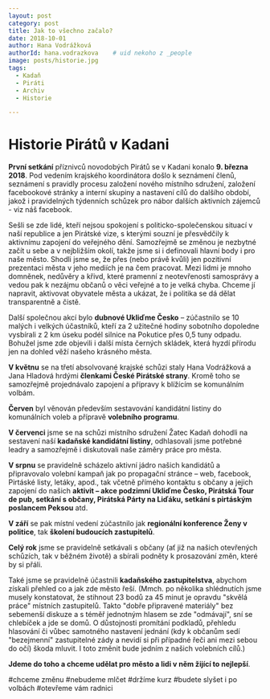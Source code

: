 ```yaml
---
layout: post
category: post
title: Jak to všechno začalo?
date: 2018-10-01
author: Hana Vodrážková
authorId: hana.vodrazkova    # uid nekoho z _people
image: posts/historie.jpg
tags:
  - Kadaň
  - Piráti
  - Archiv
  - Historie

---
```



# Historie Pirátů v Kadani



**První setkání** příznivců novodobých Pirátů se v Kadani konalo **9. března 2018**. Pod vedením krajského koordinátora došlo k seznámení členů, seznámení s pravidly procesu založení nového místního sdružení, založení facebookové stránky a interní skupiny a nastavení cílů do dalšího období, jakož i pravidelných týdenních schůzek pro nábor dalších aktivních zájemců - viz náš facebook.

Sešli se zde lidé, kteří nejsou spokojení s politicko-společenskou situací v naší republice a jen Pirátské vize, s kterými souzní je přesvědčily k aktivnímu zapojení do veřejného dění. Samozřejmě se změnou je nezbytné začít u sebe a v nejbližším okolí, takže jsme si i definovali hlavní body i pro naše město. 
Shodli jsme se, že přes (nebo právě kvůli) jen pozitivní prezentaci města v jeho mediích je na čem pracovat. 
Mezi lidmi je mnoho domněnek, nedůvěry a křivd, které pramenní z neotevřenosti samosprávy a vedou pak k nezájmu občanů o věci veřejné a to je velká chyba. 
Chceme jí napravit, aktivovat obyvatele města a ukázat, že i politika se dá dělat transparentně a čistě.   

Další společnou akcí bylo **dubnové Ukliďme Česko** – zúčastnilo se 10 malých i velkých účastníků, kteří za 2 užitečné hodiny sobotního dopoledne vysbírali z 2 km úseku podél silnice na Pokutice přes 0,5 tuny odpadu. Bohužel jsme zde objevili i další místa černých skládek, která hyzdí přírodu jen na dohled věží našeho krásného města.

**V květnu** se na třetí absolvované krajské schůzi staly Hana Vodrážková a Jana Hladová hrdými **členkami České Pirátské strany**. Kromě toho se samozřejmě projednávalo zapojení a přípravy k blížícím se komunálním volbám.

**Červen** byl věnován především sestavování kandidátní listiny do komunálních voleb a přípravě **volebního programu**.

**V červenci** jsme se na schůzi místního sdružení Žatec Kadaň dohodli na sestavení naší **kadaňské kandidátní listiny**, odhlasovali jsme potřebné leadry a samozřejmě i diskutovali naše záměry práce pro města.

**V srpnu** se pravidelně scházelo aktivní jádro našich kandidátů a připravovalo volební kampaň jak po propagační stránce – web, facebook, Pirtáské listy, letáky, apod., tak včetně přímého kontaktu s občany a jejich zapojení do našich **aktivit – akce podzimní Ukliďme Česko, Pirátská Tour de pub, setkání s občany, Pirátská Párty na Liďáku, setkání s pirtáským poslancem Peksou** atd. 

**V září** se pak místní vedení zúčastnilo jak **regionální konference Ženy v politice**, tak **školení budoucích zastupitelů**. 

**Celý rok** jsme se pravidelně setkávali s občany (ať již na našich otevřených schůzích, tak v běžném životě) a sbírali podněty k prosazování změn, které by si přáli.

Také jsme se pravidelně účastnili **kadaňského zastupitelstva**, abychom získali přehled co a jak zde město řeší.
(Mmch. po několika shlédnutích jsme musely konstatovat, že stihnout 23 bodů za 45 minut je opravdu "skvělá práce" místních zastupitelů. Takto "dobře připravené materiály" bez sebemenší diskuze a s téměř jednotným hlasem se zde "odmávají", sní se chlebíček a jde se domů. 
O důstojnosti promítání podkladů, přehledu hlasování či vůbec samotného nastavení jednání (kdy k občanům sedí "bezejmenní" zastupitelné zády a nevidí si při případné řeči ani mezi sebou do očí) škoda mluvit. I toto změnit bude jedním z našich volebních cílů.)

**Jdeme do toho a chceme udělat pro město a lidi v něm žijící to nejlepší**. 


#chceme změnu         #nebudeme mlčet         #držíme kurz          #budete slyšet i po volbách        #otevřeme vám radnici  


